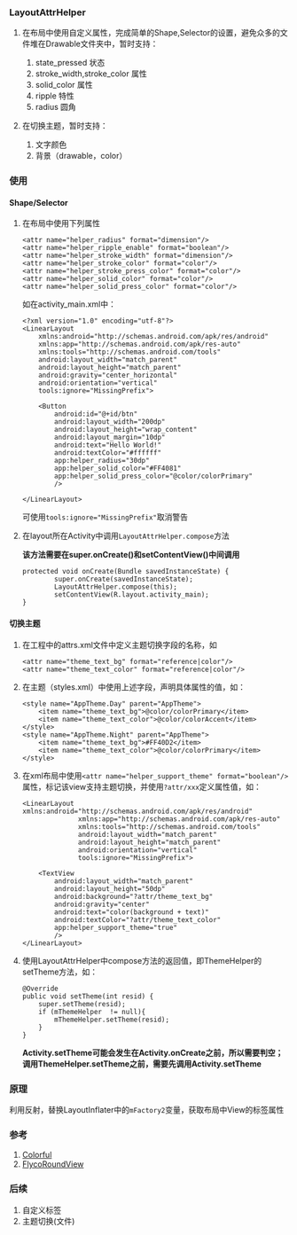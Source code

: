 ### LayoutAttrHelper

1. 在布局中使用自定义属性，完成简单的Shape,Selector的设置，避免众多的文件堆在Drawable文件夹中，暂时支持：

    1. state_pressed 状态
    2. stroke_width,stroke_color 属性
    3. solid_color 属性
    4. ripple 特性
    5. radius 圆角

2. 在切换主题，暂时支持：

    1. 文字颜色
    2. 背景（drawable，color）


### 使用


#### Shape/Selector

1. 在布局中使用下列属性

    ```
    <attr name="helper_radius" format="dimension"/>
    <attr name="helper_ripple_enable" format="boolean"/>
    <attr name="helper_stroke_width" format="dimension"/>
    <attr name="helper_stroke_color" format="color"/>
    <attr name="helper_stroke_press_color" format="color"/>
    <attr name="helper_solid_color" format="color"/>
    <attr name="helper_solid_press_color" format="color"/>
    ```
    
    如在activity_main.xml中：
    
    ```
    <?xml version="1.0" encoding="utf-8"?>
    <LinearLayout
        xmlns:android="http://schemas.android.com/apk/res/android"
        xmlns:app="http://schemas.android.com/apk/res-auto"
        xmlns:tools="http://schemas.android.com/tools"
        android:layout_width="match_parent"
        android:layout_height="match_parent"
        android:gravity="center_horizontal"
        android:orientation="vertical"
        tools:ignore="MissingPrefix">
    
        <Button
            android:id="@+id/btn"
            android:layout_width="200dp"
            android:layout_height="wrap_content"
            android:layout_margin="10dp"
            android:text="Hello World!"
            android:textColor="#ffffff"
            app:helper_radius="30dp"
            app:helper_solid_color="#FF4081"
            app:helper_solid_press_color="@color/colorPrimary"
            />
    
    </LinearLayout>
    ```
    可使用`tools:ignore="MissingPrefix"`取消警告
    
2. 在layout所在Activity中调用`LayoutAttrHelper.compose`方法

    **该方法需要在super.onCreate()和setContentView()中间调用**
    
    ```
    protected void onCreate(Bundle savedInstanceState) {
            super.onCreate(savedInstanceState);
            LayoutAttrHelper.compose(this);
            setContentView(R.layout.activity_main);
    }
    ```

#### 切换主题

1. 在工程中的attrs.xml文件中定义主题切换字段的名称，如

    ```
    <attr name="theme_text_bg" format="reference|color"/>
    <attr name="theme_text_color" format="reference|color"/>
    ```

2. 在主题（styles.xml）中使用上述字段，声明具体属性的值，如：

    ```
    <style name="AppTheme.Day" parent="AppTheme">
        <item name="theme_text_bg">@color/colorPrimary</item>
        <item name="theme_text_color">@color/colorAccent</item>
    </style>
    <style name="AppTheme.Night" parent="AppTheme">
        <item name="theme_text_bg">#FF40D2</item>
        <item name="theme_text_color">@color/colorPrimary</item>
    </style>
    
    ```
3. 在xml布局中使用`<attr name="helper_support_theme" format="boolean"/>`属性，标记该view支持主题切换，并使用`?attr/xxx`定义属性值，如：

    ```
    <LinearLayout xmlns:android="http://schemas.android.com/apk/res/android"
                  xmlns:app="http://schemas.android.com/apk/res-auto"
                  xmlns:tools="http://schemas.android.com/tools"
                  android:layout_width="match_parent"
                  android:layout_height="match_parent"
                  android:orientation="vertical"
                  tools:ignore="MissingPrefix">
    
        <TextView
            android:layout_width="match_parent"
            android:layout_height="50dp"
            android:background="?attr/theme_text_bg"
            android:gravity="center"
            android:text="color(background + text)"
            android:textColor="?attr/theme_text_color"
            app:helper_support_theme="true"
            />
    </LinearLayout>
    ```

4. 使用LayoutAttrHelper中compose方法的返回值，即ThemeHelper的setTheme方法，如：

    ```
    @Override
    public void setTheme(int resid) {
        super.setTheme(resid);
        if (mThemeHelper  != null){
            mThemeHelper.setTheme(resid);
        }
    }
    ```
    
    **Activity.setTheme可能会发生在Activity.onCreate之前，所以需要判空；调用ThemeHelper.setTheme之前，需要先调用Activity.setTheme**


### 原理

利用反射，替换LayoutInflater中的`mFactory2`变量，获取布局中View的标签属性

### 参考

1. [Colorful](https://github.com/hehonghui/Colorful)
2. [FlycoRoundView](https://github.com/H07000223/FlycoRoundView)

### 后续

1. 自定义标签
2. 主题切换(文件)